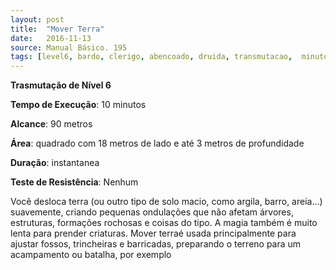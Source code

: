 ```yaml
---
layout: post
title:  "Mover Terra"
date:   2016-11-13
source: Manual Básico. 195
tags: [level6, bardo, clerigo, abencoado, druida, transmutacao,  minuto, metros, quadrado, instantanea, nenhum]
---
```


**Trasmutação de Nível 6**

**Tempo de Execução**: 10 minutos

**Alcance**: 90 metros

**Área**: quadrado com 18 metros de lado e até 3 metros de profundidade

**Duração**: instantanea

**Teste de Resistência**: Nenhum

Você desloca terra (ou outro tipo de solo macio, como argila, barro, areia...) suavemente, criando pequenas ondulações que não afetam árvores, estruturas, formações rochosas e coisas do tipo. A magia também é muito lenta para prender criaturas. Mover terraé usada principalmente para ajustar fossos, trincheiras 
e barricadas, preparando o terreno para um acampamento ou batalha, por exemplo
